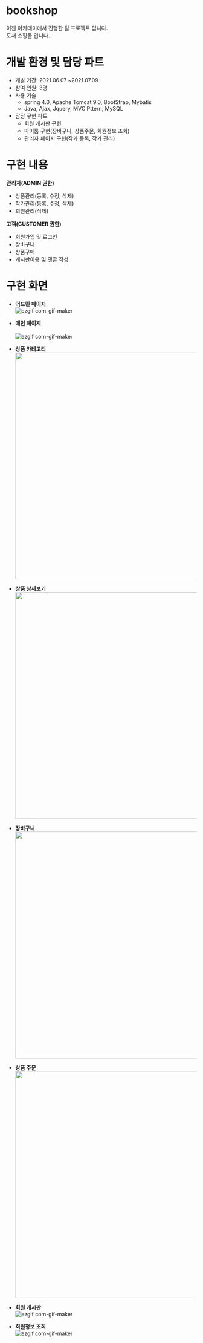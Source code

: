# bookshop
이젠 아카데미에서 진행한 팀 프로젝트 입니다. <br>
도서 쇼핑몰 입니다.

# 개발 환경 및 담당 파트
* 개발 기간: 2021.06.07 ~2021.07.09
* 참여 인원: 3명
* 사용 기술 
  * spring 4.0, Apache Tomcat 9.0, BootStrap, Mybatis
  * Java, Ajax, Jquery, MVC Pttern, MySQL
* 담당 구현 파트
  * 회원 게시판 구현
  * 마이룸 구현(장바구니, 상품주문, 회원정보 조회)
  * 관리자 페이지 구현(작가 등록, 작가 관리)
  
 # 구현 내용
 **관리자(ADMIN 권한)**
 * 상품관리(등록, 수정, 삭제)
 * 작가관리(등록, 수정, 삭제)
 * 회원관리(삭제)

**고객(CUSTOMER 권한)**
* 회원가입 및 로그인
* 장바구니
* 상품구매
* 게시판이용  및 댓글 작성

# 구현 화면
* **어드민 페이지** <br>
 ![ezgif com-gif-maker](https://user-images.githubusercontent.com/87048430/126929030-a77e14ba-6bd8-41bc-bf51-d4a2e6000c4e.gif)
 
* **메인 페이지**<br>   
  ![ezgif com-gif-maker](https://user-images.githubusercontent.com/87048430/126925221-cacd1959-bb1d-4444-b9bb-aa0076e2f3a2.gif)
  
* **상품 카테고리**<br>
  <img src="https://user-images.githubusercontent.com/87048430/126926570-1d836bf2-1ccc-4ba7-bd68-a05ded8d9ef6.PNG" width="600" heigth="325"/>
  
* **상품 상세보기**<br>
  <img src="https://user-images.githubusercontent.com/87048430/126926646-4f49f512-ca4c-4652-9a88-5541a9dbbcb1.PNG" width="600" heigth="325"/>

* **장바구니**<br>
  <img src="https://user-images.githubusercontent.com/87048430/126927999-09f230e5-26c4-4f11-84b1-018edd0662d4.PNG" width="600" heigth="325"/>
  

* **상품 주문**<br>
  <img src="https://user-images.githubusercontent.com/87048430/126928014-bf705419-810d-4346-9255-e269016a011f.PNG" width="600" heigth="325"/>
  

* **회원 게시판** <br>
![ezgif com-gif-maker](https://user-images.githubusercontent.com/87048430/126929180-9da6beb8-75d0-4eef-a3aa-4421fb99b352.gif)

* **회원정보 조회** <br>
![ezgif com-gif-maker](https://user-images.githubusercontent.com/87048430/126929725-ee6aabf8-e03f-476c-8eea-e7118cf435a6.gif)

  
 
 
